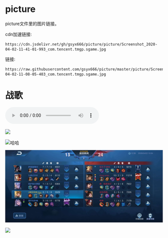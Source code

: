 # picture

picture文件里的图片链接。

cdn加速链接:

    https://cdn.jsdelivr.net/gh/gsyx666/picture/picture/Screenshot_2020-04-02-11-41-01-993_com.tencent.tmgp.sgame.jpg
    
链接:

    https://raw.githubusercontent.com/gsyx666/picture/master/picture/Screenshot_2020-04-02-11-08-05-403_com.tencent.tmgp.sgame.jpg
    
# 战歌
    
<audio src='逃跑计划%20-%20再飞行.mp3' controls><a href='逃跑计划%20-%20再飞行.mp3'>再飞行</a></audio>

![](picture/gg.gif)


![哈哈](https://cdn.jsdelivr.net/gh/gsyx666/picture/picture/Screenshot_2020-06-07-08-25-24-205_bin.mt.plus.jpg)


![](https://raw.githubusercontent.com/gsyx666/picture/master/picture/Screenshot_2020-04-02-11-08-05-403_com.tencent.tmgp.sgame.jpg)


![](https://cdn.jsdelivr.net/gh/gsyx666/picture/picture/Screenshot_2020-04-02-11-41-01-993_com.tencent.tmgp.sgame.jpg)
